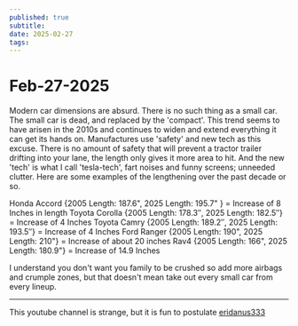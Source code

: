 ```yaml
---
published: true
subtitle: 
date: 2025-02-27
tags: 
---
```


# Feb-27-2025

Modern car dimensions are absurd. There is no such thing as a small car. The small car is dead, and replaced by the 'compact'. This trend seems to have arisen in the 2010s and continues to widen and extend everything it can get its hands on. Manufactures use 'safety' and new tech as this excuse. There is no amount of safety that will prevent a tractor trailer drifting into your lane, the length only gives it more area to hit. And the new 'tech' is what I call 'tesla-tech', fart noises and funny screens; unneeded clutter. Here are some examples of the lengthening over the past decade or so.

Honda Accord {2005 Length: 187.6", 2025 Length: 195.7" } = Increase of 8 Inches in length
Toyota Corolla {2005 Length: 178.3″, 2025 Length: 182.5″} = Increase of 4 Inches
Toyota Camry {2005 Length: 189.2″, 2025 Length: 193.5″} = Increase of 4 Inches
Ford Ranger {2005 Length: 190", 2025 Length: 210"} = Increase of about 20 inches
Rav4 {2005 Length: 166", 2025 Length: 180.9"} = Increase of 14.9 Inches


I understand you don't want you family to be crushed so add more airbags and crumple zones, but that doesn't mean take out every small car from every lineup.

---

This youtube channel is strange, but it is fun to postulate [eridanus333](https://www.youtube.com/@Eridanus333)





